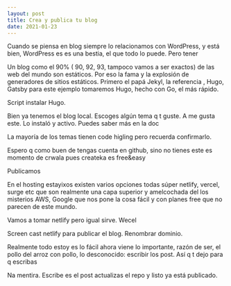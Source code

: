 ```yaml
---
layout: post
title: Crea y publica tu blog
date: 2021-01-23
---
```


Cuando se piensa en blog siempre lo relacionamos con WordPress, y está bien, WordPress es es una bestia, el que todo lo puede. Pero  tener

Un blog como el 90% ( 90, 92, 93, tampoco vamos a ser exactos) de las web del mundo  son estáticos. Por eso la fama y la explosión de generadores de sitios estáticos. Primero el papá Jekyl, la referencia , Hugo, Gatsby para este ejemplo tomaremos Hugo,  hecho con Go, el más rápido. 

Script instalar Hugo.

Bien ya tenemos el blog local. Escoges algún tema q t guste. A me gusta este. Lo instaló y activo. Puedes saber más en la doc

La mayoría de los temas tienen code higling pero recuerda confirmarlo.

Espero q como buen de tengas cuenta en github, sino no tienes este es momento de crwala pues createka es free&easy

Publicamos

En el hosting estayixos existen varios opciones todas súper netlify, vercel, surge etc que son realmente una capa superior y amelcochada del los misterios AWS, Google que nos pone la cosa fácil y con planes free que no parecen de este mundo.

Vamos a tomar netlify pero igual sirve. Wecel

Screen cast netlify para publicar el blog. Renombrar dominio.

Realmente todo estoy es lo fácil ahora viene lo importante, razón de ser, el pollo del arroz con pollo, lo desconocido: escribir los post. Así q t dejo para q escribas

Na mentira. Escribe es el post actualizas el repo y listo ya está publicado.



